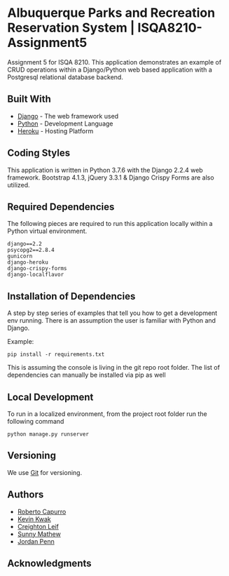 # Albuquerque Parks and Recreation Reservation System | ISQA8210-Assignment5
Assignment 5 for ISQA 8210.  This application demonstrates an example of CRUD operations within a Django/Python web based application with a Postgresql relational database backend.

## Built With
* [Django](https://www.djangoproject.com/) - The web framework used
* [Python](https://www.python.org/) - Development Language
* [Heroku](https://www.heroku.com/) - Hosting Platform

## Coding Styles
This application is written in Python 3.7.6 with the Django 2.2.4 web framework.  Bootstrap 4.1.3, jQuery 3.3.1 & Django Crispy Forms are also utilized.

## Required Dependencies
The following pieces are required to run this application locally within a Python virtual environment.

```
django==2.2
psycopg2==2.8.4
gunicorn
django-heroku
django-crispy-forms
django-localflavor
```

## Installation of Dependencies
A step by step series of examples that tell you how to get a development env running.  There is an assumption the user is familiar with Python and Django.

Example:
```
pip install -r requirements.txt
```

This is assuming the console is living in the git repo root folder.
The list of dependencies can manually be installed via pip as well

## Local Development

To run in a localized environment, from the project root folder run the following command

```
python manage.py runserver
```

## Versioning

We use [Git](https://git-scm.com/) for versioning. 

## Authors

* [Roberto Capurro](https://github.com/beartato327)
* [Kevin Kwak](https://github.com/kkwak-uno)
* [Creighton Leif](https://github.com/cleif)
* [Sunny Mathew](https://github.com/smathew18)
* [Jordan Penn](https://github.com/jannpenn)

## Acknowledgments
